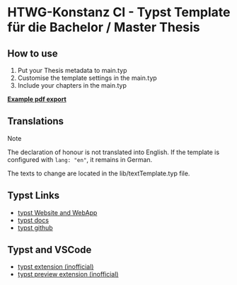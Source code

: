 # HTWG-Konstanz CI - Typst Template für die Bachelor / Master Thesis

## How to use
1. Put your Thesis metadata to main.typ
2. Customise the template settings in the main.typ
3. Include your chapters in the main.typ

[**Example pdf export**](docs/example-main.pdf)

## Translations
> [!NOTE]  
> The declaration of honour is not translated into English. If the template is configured with ``` lang: "en" ```, it remains in German. 
> 
> The texts to change are located in the lib/textTemplate.typ file. 


## Typst Links

- [typst Website and WebApp](https://typst.app/)
- [typst docs](https://typst.app/docs/)
- [typst github](https://github.com/typst/typst)

## Typst and VSCode

- [typst extension (inofficial)](https://marketplace.visualstudio.com/items?itemName=nvarner.typst-lsp)
- [typst preview extension (inofficial)](https://marketplace.visualstudio.com/items?itemName=mgt19937.typst-preview)

